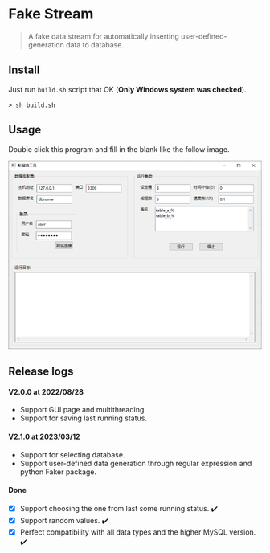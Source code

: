 Fake Stream
===========
> A fake data stream for automatically inserting user-defined-generation data to database.

Install
-------
Just run `build.sh` script that OK (**Only Windows system was checked**).

```
> sh build.sh
```

Usage
-----
Double click this program and fill in the blank like the follow image.

![MAIN PAGE](img/img.png)

Release logs
------------

#### V2.0.0 at 2022/08/28

* Support GUI page and multithreading.
* Support for saving last running status.

#### V2.1.0 at 2023/03/12

* Support for selecting database.
* Support user-defined data generation through regular expression and python Faker package.

#### Done

- [x] Support choosing the one from last some running status. :heavy_check_mark:
- [x] Support random values. :heavy_check_mark:
- [x] Perfect compatibility with all data types and the higher MySQL version. :heavy_check_mark:

